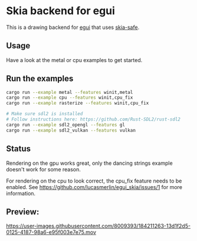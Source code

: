 # Skia backend for egui

This is a drawing backend for [egui](https://github.com/emilk/egui) that uses [skia-safe](https://crates.io/crates/skia-safe).

## Usage

Have a look at the metal or cpu examples to get started.

## Run the examples

```bash
cargo run --example metal --features winit,metal
cargo run --example cpu --features winit,cpu_fix
cargo run --example rasterize --features winit,cpu_fix

# Make sure sdl2 is installed
# Follow instructions here: https://github.com/Rust-SDL2/rust-sdl2
cargo run --example sdl2_opengl --features gl
cargo run --example sdl2_vulkan --features vulkan
```

## Status
Rendering on the gpu works great, only the dancing strings example doesn't work for some reason.

For rendering on the cpu to look correct, the cpu_fix feature needs to be enabled. See https://github.com/lucasmerlin/egui_skia/issues/1 for more information.

## Preview:

https://user-images.githubusercontent.com/8009393/184211263-13d1f2d5-0125-4187-98a6-e95f003e7e75.mov
